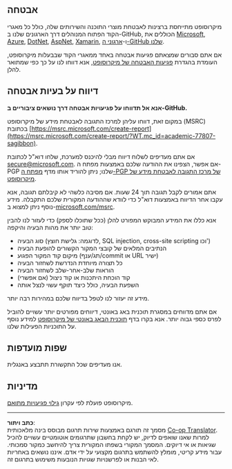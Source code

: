 <!--
CO_OP_TRANSLATOR_METADATA:
{
  "original_hash": "4ecc3bf2e27983d4c780be6f26ee6228",
  "translation_date": "2025-08-27T20:04:03+00:00",
  "source_file": "SECURITY.md",
  "language_code": "he"
}
-->
## אבטחה

מיקרוסופט מתייחסת ברצינות לאבטחת מוצרי התוכנה והשירותים שלה, כולל כל מאגרי הקוד הפתוח המנוהלים דרך הארגונים שלנו ב-GitHub, הכוללים את [Microsoft](https://github.com/Microsoft), [Azure](https://github.com/Azure), [DotNet](https://github.com/dotnet), [AspNet](https://github.com/aspnet), [Xamarin](https://github.com/xamarin), ו-[ארגוני ה-GitHub שלנו](https://opensource.microsoft.com/?WT.mc_id=academic-77807-sagibbon).

אם אתם סבורים שמצאתם פגיעות אבטחה באחד ממאגרי הקוד שבבעלות מיקרוסופט, העומדת בהגדרת [פגיעות האבטחה של מיקרוסופט](https://docs.microsoft.com/previous-versions/tn-archive/cc751383(v=technet.10)/?WT.mc_id=academic-77807-sagibbon), אנא דווחו לנו על כך כפי שמתואר להלן.

## דיווח על בעיות אבטחה

**אנא אל תדווחו על פגיעויות אבטחה דרך נושאים ציבוריים ב-GitHub.**

במקום זאת, דווחו עליהן למרכז התגובה לאבטחת מידע של מיקרוסופט (MSRC) בכתובת [https://msrc.microsoft.com/create-report](https://msrc.microsoft.com/create-report/?WT.mc_id=academic-77807-sagibbon).

אם אתם מעדיפים לשלוח דיווח מבלי להיכנס למערכת, שלחו דוא"ל לכתובת [secure@microsoft.com](mailto:secure@microsoft.com). אם אפשר, הצפינו את ההודעה שלכם באמצעות מפתח ה-PGP שלנו; ניתן להוריד אותו מדף [מפתח ה-PGP של מרכז התגובה לאבטחת מידע של מיקרוסופט](https://www.microsoft.com/msrc/pgp-key-msrc/?WT.mc_id=academic-77807-sagibbon).

אתם אמורים לקבל תגובה תוך 24 שעות. אם מסיבה כלשהי לא קיבלתם תגובה, אנא עקבו אחר הדיווח באמצעות דוא"ל כדי לוודא שההודעה המקורית שלכם התקבלה. מידע נוסף ניתן למצוא ב-[microsoft.com/msrc](https://www.microsoft.com/msrc/?WT.mc_id=academic-77807-sagibbon).

אנא כללו את המידע המבוקש המפורט להלן (ככל שתוכלו לספק) כדי לעזור לנו להבין טוב יותר את מהות הבעיה והיקפה:

  * סוג הבעיה (לדוגמה: גלישת חוצץ, SQL injection, cross-site scripting וכו')
  * הנתיבים המלאים של קובצי המקור הקשורים להופעת הבעיה
  * מיקום קוד המקור הפגוע (תג/ענף/commit או URL ישיר)
  * כל תצורה מיוחדת הנדרשת לשחזור הבעיה
  * הוראות שלב-אחר-שלב לשחזור הבעיה
  * קוד הוכחת היתכנות או קוד ניצול (אם אפשרי)
  * השפעת הבעיה, כולל כיצד תוקף עשוי לנצל אותה

מידע זה יעזור לנו לטפל בדיווח שלכם במהירות רבה יותר.

אם אתם מדווחים במסגרת תוכנית באג באונטי, דיווחים מפורטים יותר עשויים להוביל לפרס כספי גבוה יותר. אנא בקרו בדף [תוכנית הבאג באונטי של מיקרוסופט](https://microsoft.com/msrc/bounty/?WT.mc_id=academic-77807-sagibbon) למידע נוסף על התוכניות הפעילות שלנו.

## שפות מועדפות

אנו מעדיפים שכל התקשורת תתבצע באנגלית.

## מדיניות

מיקרוסופט פועלת לפי עקרון [גילוי פגיעויות מתואם](https://www.microsoft.com/msrc/cvd/?WT.mc_id=academic-77807-sagibbon).

---

**כתב ויתור**:  
מסמך זה תורגם באמצעות שירות תרגום מבוסס בינה מלאכותית [Co-op Translator](https://github.com/Azure/co-op-translator). למרות שאנו שואפים לדיוק, יש לקחת בחשבון שתרגומים אוטומטיים עשויים להכיל שגיאות או אי דיוקים. המסמך המקורי בשפתו המקורית צריך להיחשב כמקור סמכותי. עבור מידע קריטי, מומלץ להשתמש בתרגום מקצועי על ידי אדם. איננו נושאים באחריות לאי הבנות או לפרשנויות שגויות הנובעות משימוש בתרגום זה.